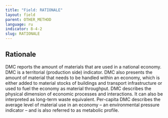 ```yaml
---
title: "Field: RATIONALE"
layout: field
parent: OTHER_METHOD
language: ru
indicator: 8-4-2
slug: RATIONALE
---
```

## Rationale

DMC reports the amount of materials that are used in a national economy. DMC is a territorial (production side) indicator. DMC also presents the amount of material that needs to be handled within an economy, which is either added to material stocks of buildings and transport infrastructure or used to fuel the economy as material throughput. DMC describes the physical dimension of economic processes and interactions. It can also be interpreted as long-term waste equivalent. Per-capita DMC describes the average level of material use in an economy – an environmental pressure indicator – and is also referred to as metabolic profile.